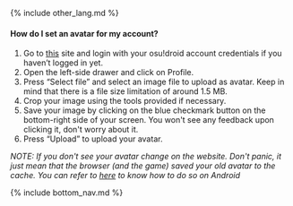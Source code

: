 {% include other_lang.md %}

#### How do I set an avatar for my account?

1. Go to [this](https://osudroid.moe/user/?action=login) site and login with your osu!droid account credentials if you haven’t logged in yet.
2. Open the left-side drawer and click on Profile.
3. Press “Select file” and select an image file to upload as avatar. Keep in mind that there is a file size limitation of around 1.5 MB.
4. Crop your image using the tools provided if necessary.
5. Save your image by clicking on the blue checkmark button on the bottom-right side of your screen. You won't see any feedback upon clicking it, don't worry about it.
6. Press “Upload” to upload your avatar.

*NOTE: If you don't see your avatar change on the website. Don't panic, it just mean that the browser (and the game) saved your old avatar to the cache. You can refer to [here](https://www.xda-developers.com/how-clear-app-cache-android/#:~:text=Within%20the%20app%20settings%2C%20look,Delete%20app%20data%20options%20here.) to know how to do so on Android*

<!-- Don't touch this part thank you -->
{% include bottom_nav.md %}